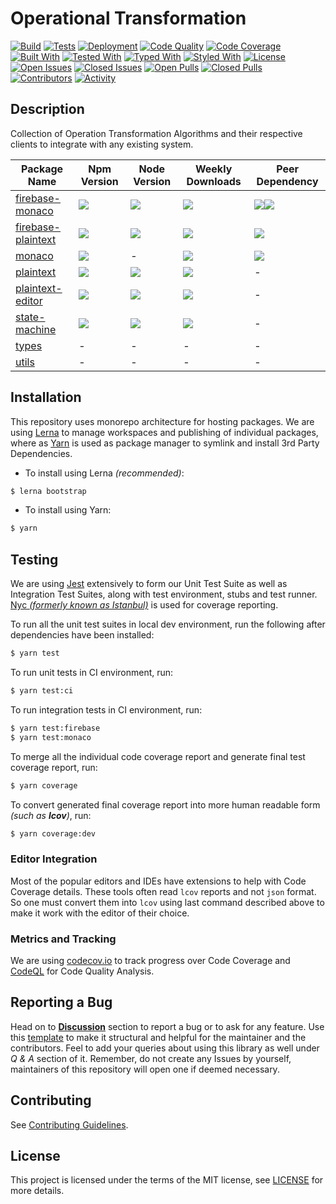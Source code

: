 # Operational Transformation

[![Build](https://github.com/Progyan1997/Operational-Transformation/actions/workflows/build.yml/badge.svg)](https://github.com/Progyan1997/Operational-Transformation/actions/workflows/build.yml)
[![Tests](https://github.com/Progyan1997/Operational-Transformation/actions/workflows/tests.yml/badge.svg)](https://github.com/Progyan1997/Operational-Transformation/actions/workflows/tests.yml)
[![Deployment](https://github.com/Progyan1997/Operational-Transformation/actions/workflows/deploy.yml/badge.svg?branch=v0.1.0)](https://github.com/Progyan1997/Operational-Transformation/actions/workflows/deploy.yml)
[![Code Quality](https://github.com/Progyan1997/Operational-Transformation/actions/workflows/quality.yml/badge.svg)](https://github.com/Progyan1997/Operational-Transformation/security/code-scanning)
[![Code Coverage](https://codecov.io/gh/Progyan1997/Operational-Transformation/branch/main/graph/badge.svg?token=R0T5YH3XX3)](https://codecov.io/gh/Progyan1997/Operational-Transformation)
[![Built With](https://img.shields.io/badge/built%20with-webpack-green)](https://webpack.js.org)
[![Tested With](https://img.shields.io/badge/tested%20with-jest-yellowgreen)](https://jestjs.io)
[![Typed With](https://img.shields.io/badge/typed%20with-TypeScript-blue)](https://www.typescriptlang.org)
[![Styled With](https://img.shields.io/badge/code_style-prettier-ff69b4.svg?style=flat-square&label=styled%20with)](https://prettier.io)
[![License](https://img.shields.io/badge/license-MIT-yellow)](LICENSE)
[![Open Issues](https://img.shields.io/github/issues-raw/Progyan1997/Operational-Transformation)](https://github.com/Progyan1997/Operational-Transformation/issues)
[![Closed Issues](https://img.shields.io/github/issues-closed-raw/Progyan1997/Operational-Transformation)](https://github.com/Progyan1997/Operational-Transformation/issues?q=is%3Aissue+is%3Aclosed)
[![Open Pulls](https://img.shields.io/github/issues-pr-raw/Progyan1997/Operational-Transformation)](https://github.com/Progyan1997/Operational-Transformation/pulls)
[![Closed Pulls](https://img.shields.io/github/issues-pr-closed-raw/Progyan1997/Operational-Transformation)](https://github.com/Progyan1997/Operational-Transformation/pulls?q=is%3Apr+is%3Aclosed)
[![Contributors](https://img.shields.io/github/contributors/Progyan1997/Operational-Transformation)](https://github.com/Progyan1997/Operational-Transformation/graphs/contributors)
[![Activity](https://img.shields.io/github/last-commit/Progyan1997/Operational-Transformation?label=most%20recent%20activity)](https://github.com/Progyan1997/Operational-Transformation/pulse)

## Description

Collection of Operation Transformation Algorithms and their respective clients to integrate with any existing system.

<table>
  <thead>
    <tr>
      <th>Package Name</th>
      <th>Npm Version</th>
      <th>Node Version</th>
      <th>Weekly Downloads</th>
      <th>Peer Dependency</th>
    </tr>
  </thead>
  <tbody>
    <tr title="firebase-monaco">
      <td><a href="https://github.com/Progyan1997/Operational-Transformation/tree/main/packages/firebase-monaco">firebase-monaco</a></td>
      <td><a href="https://www.npmjs.com/package/@otjs/firebase-monaco"><img src="https://img.shields.io/npm/v/@otjs/firebase-monaco"/></a></td>
      <td><a href="https://www.npmjs.com/package/@otjs/firebase-monaco"><img src="https://img.shields.io/node/v/@otjs/firebase-monaco"/></a></td>
      <td><a href="https://www.npmjs.com/package/@otjs/firebase-monaco"><img src="https://img.shields.io/npm/dw/@otjs/firebase-monaco"/></a></td>
      <td><a href="https://www.npmjs.com/package/@otjs/firebase-monaco"><img src="https://img.shields.io/npm/dependency-version/@otjs/firebase-monaco/peer/monaco-editor"/><img src="https://img.shields.io/npm/dependency-version/@otjs/firebase-monaco/peer/firebase"/></a></td>
    </tr>
    <tr title="firebase-plaintext">
      <td><a href="https://github.com/Progyan1997/Operational-Transformation/tree/main/packages/firebase-plaintext">firebase-plaintext</a></td>
      <td><a href="https://www.npmjs.com/package/@otjs/firebase-plaintext"><img src="https://img.shields.io/npm/v/@otjs/firebase-plaintext"/></a></td>
      <td><a href="https://www.npmjs.com/package/@otjs/firebase-plaintext"><img src="https://img.shields.io/node/v/@otjs/firebase-plaintext"/></a></td>
      <td><a href="https://www.npmjs.com/package/@otjs/firebase-plaintext"><img src="https://img.shields.io/npm/dw/@otjs/firebase-plaintext"/></a></td>
      <td><a href="https://www.npmjs.com/package/@otjs/firebase-plaintext"><img src="https://img.shields.io/npm/dependency-version/@otjs/firebase-plaintext/peer/firebase"/></a></td>
    </tr>
    <tr title="monaco">
      <td><a href="https://github.com/Progyan1997/Operational-Transformation/tree/main/packages/monaco">monaco</a></td>
      <td><a href="https://www.npmjs.com/package/@otjs/monaco"><img src="https://img.shields.io/npm/v/@otjs/monaco"/></a></td>
      <td>-</td>
      <td><a href="https://www.npmjs.com/package/@otjs/monaco"><img src="https://img.shields.io/npm/dw/@otjs/monaco"/></a></td>
      <td><a href="https://www.npmjs.com/package/@otjs/monaco"><img src="https://img.shields.io/npm/dependency-version/@otjs/monaco/peer/monaco-editor"/></a></td>
    </tr>
    <tr title="plaintext">
      <td><a href="https://github.com/Progyan1997/Operational-Transformation/tree/main/packages/plaintext">plaintext</a></td>
      <td><a href="https://www.npmjs.com/package/@otjs/plaintext"><img src="https://img.shields.io/npm/v/@otjs/plaintext"/></a></td>
      <td><a href="https://www.npmjs.com/package/@otjs/plaintext"><img src="https://img.shields.io/node/v/@otjs/plaintext"/></a></td>
      <td><a href="https://www.npmjs.com/package/@otjs/plaintext"><img src="https://img.shields.io/npm/dw/@otjs/plaintext"/></a></td>
      <td>-</td>
    </tr>
    <tr title="plaintext-editor">
      <td><a href="https://github.com/Progyan1997/Operational-Transformation/tree/main/packages/plaintext-editor">plaintext-editor</a></td>
      <td><a href="https://www.npmjs.com/package/@otjs/plaintext-editor"><img src="https://img.shields.io/npm/v/@otjs/plaintext-editor"/></a></td>
      <td><a href="https://www.npmjs.com/package/@otjs/plaintext-editor"><img src="https://img.shields.io/node/v/@otjs/plaintext-editor"/></a></td>
      <td><a href="https://www.npmjs.com/package/@otjs/plaintext-editor"><img src="https://img.shields.io/npm/dw/@otjs/plaintext-editor"/></a></td>
      <td>-</td>
    </tr>
    <tr title="state-machine">
      <td><a href="https://github.com/Progyan1997/Operational-Transformation/tree/main/packages/state-machine">state-machine</a></td>
      <td><a href="https://www.npmjs.com/package/@otjs/state-machine"><img src="https://img.shields.io/npm/v/@otjs/state-machine"/></a></td>
      <td><a href="https://www.npmjs.com/package/@otjs/state-machine"><img src="https://img.shields.io/node/v/@otjs/state-machine"/></a></td>
      <td><a href="https://www.npmjs.com/package/@otjs/state-machine"><img src="https://img.shields.io/npm/dw/@otjs/state-machine"/></a></td>
      <td>-</td>
    </tr>
    <tr title="types">
      <td><a href="https://github.com/Progyan1997/Operational-Transformation/tree/main/packages/types">types</a></td>
      <td>-</td>
      <td>-</td>
      <td>-</td>
      <td>-</td>
    </tr>
    <tr title="utils">
      <td><a href="https://github.com/Progyan1997/Operational-Transformation/tree/main/packages/utils">utils</a></td>
      <td>-</td>
      <td>-</td>
      <td>-</td>
      <td>-</td>
    </tr>
  </tbody>
</table>

## Installation

This repository uses monorepo architecture for hosting packages. We are using [Lerna](https://lerna.js.org) to manage workspaces and publishing of individual packages, where as [Yarn](https://yarnpkg.com) is used as package manager to symlink and install 3rd Party Dependencies.

- To install using Lerna _(recommended)_:

```sh
$ lerna bootstrap
```

- To install using Yarn:

```sh
$ yarn
```

## Testing

We are using [Jest](https://jestjs.io) extensively to form our Unit Test Suite as well as Integration Test Suites, along with test environment, stubs and test runner. [Nyc _(formerly known as Istanbul)_](https://istanbul.js.org/) is used for coverage reporting.

To run all the unit test suites in local dev environment, run the following after dependencies have been installed:

```sh
$ yarn test
```

To run unit tests in CI environment, run:

```sh
$ yarn test:ci
```

To run integration tests in CI environment, run:

```sh
$ yarn test:firebase
$ yarn test:monaco
```

To merge all the individual code coverage report and generate final test coverage report, run:

```sh
$ yarn coverage
```

To convert generated final coverage report into more human readable form _(such as **lcov**)_, run:

```sh
$ yarn coverage:dev
```

### Editor Integration

Most of the popular editors and IDEs have extensions to help with Code Coverage details. These tools often read `lcov` reports and not `json` format. So one must convert them into `lcov` using last command described above to make it work with the editor of their choice.

### Metrics and Tracking

We are using [codecov.io](https://about.codecov.io) to track progress over Code Coverage and [CodeQL](https://codeql.github.com) for Code Quality Analysis.

## Reporting a Bug

Head on to [**Discussion**](https://github.com/Progyan1997/Operational-Transformation/discussions) section to report a bug or to ask for any feature. Use this [template](https://github.com/Progyan1997/Operational-Transformation/discussions/30) to make it structural and helpful for the maintainer and the contributors. Feel to add your queries about using this library as well under _Q & A_ section of it. Remember, do not create any Issues by yourself, maintainers of this repository will open one if deemed necessary.

## Contributing

See [Contributing Guidelines](.github/CONTRIBUTING.md).

## License

This project is licensed under the terms of the MIT license,
see [LICENSE](LICENSE) for more details.
